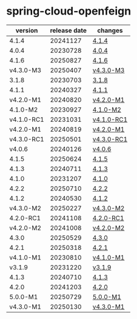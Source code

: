 # spring-cloud-openfeign	


|version|release date|changes|
|---|---|---|
|4.1.4|20241127|[4.1.4](./4.1.4-20241127.md)|
|4.0.4|20230728|[4.0.4](./4.0.4-20230728.md)|
|4.1.6|20250827|[4.1.6](./4.1.6-20250827.md)|
|v4.3.0-M3|20250407|[v4.3.0-M3](./v4.3.0-M3-20250407.md)|
|3.1.8|20230703|[3.1.8](./3.1.8-20230703.md)|
|4.1.1|20240327|[4.1.1](./4.1.1-20240327.md)|
|v4.2.0-M1|20240820|[v4.2.0-M1](./v4.2.0-M1-20240820.md)|
|4.1.0-M2|20230927|[4.1.0-M2](./4.1.0-M2-20230927.md)|
|v4.1.0-RC1|20231031|[v4.1.0-RC1](./v4.1.0-RC1-20231031.md)|
|v4.2.0-M1|20240819|[v4.2.0-M1](./v4.2.0-M1-20240819.md)|
|v4.3.0-RC1|20250501|[v4.3.0-RC1](./v4.3.0-RC1-20250501.md)|
|v4.0.6|20240126|[v4.0.6](./v4.0.6-20240126.md)|
|4.1.5|20250624|[4.1.5](./4.1.5-20250624.md)|
|4.1.3|20240711|[4.1.3](./4.1.3-20240711.md)|
|4.1.0|20231207|[4.1.0](./4.1.0-20231207.md)|
|4.2.2|20250710|[4.2.2](./4.2.2-20250710.md)|
|4.1.2|20240530|[4.1.2](./4.1.2-20240530.md)|
|v4.3.0-M2|20250227|[v4.3.0-M2](./v4.3.0-M2-20250227.md)|
|4.2.0-RC1|20241108|[4.2.0-RC1](./4.2.0-RC1-20241108.md)|
|v4.2.0-M2|20241008|[v4.2.0-M2](./v4.2.0-M2-20241008.md)|
|4.3.0|20250529|[4.3.0](./4.3.0-20250529.md)|
|4.2.1|20250318|[4.2.1](./4.2.1-20250318.md)|
|v4.1.0-M1|20230810|[v4.1.0-M1](./v4.1.0-M1-20230810.md)|
|v3.1.9|20231220|[v3.1.9](./v3.1.9-20231220.md)|
|4.1.3|20240710|[4.1.3](./4.1.3-20240710.md)|
|4.2.0|20241203|[4.2.0](./4.2.0-20241203.md)|
|5.0.0-M1|20250729|[5.0.0-M1](./5.0.0-M1-20250729.md)|
|v4.3.0-M1|20250130|[v4.3.0-M1](./v4.3.0-M1-20250130.md)|
